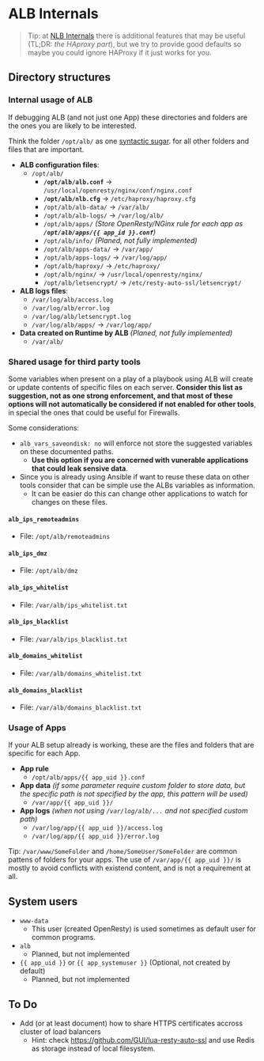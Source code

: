# ALB Internals
> Tip: at [NLB Internals](alb-internals.md) there is additional features that
may be useful (TL;DR: _the HAproxy part_), but we try to provide good defaults
so maybe you could ignore HAProxy if it just works for you.

## Directory structures

### Internal usage of ALB

If debugging ALB (and not just one App) these directories and folders are the
ones you are likely to be interested.

Think the folder `/opt/alb/` as one [syntactic sugar](https://en.wikipedia.org/wiki/Syntactic_sugar).
for all other folders and files that are important.

- **ALB configuration files**:
  - `/opt/alb/`
    - **`/opt/alb/alb.conf`** -> `/usr/local/openresty/nginx/conf/nginx.conf`
    - **`/opt/alb/nlb.cfg`** -> `/etc/haproxy/haproxy.cfg`
    - `/opt/alb/alb-data/` -> `/var/alb/`
    - `/opt/alb/alb-logs/` -> `/var/log/alb/`
    - `/opt/alb/apps/` _(Store OpenResty/NGinx rule for each app as **`/opt/alb/apps/{{ app_id }}.conf`**)_
    - `/opt/alb/info/` _(Planed, not fully implemented)_
    - `/opt/alb/apps-data/` -> `/var/app/`
    - `/opt/alb/apps-logs/` -> `/var/log/app/`
    - `/opt/alb/haproxy/` -> `/etc/haproxy/`
    - `/opt/alb/nginx/` -> `/usr/local/openresty/nginx/`
    - `/opt/alb/letsencrypt/` -> `/etc/resty-auto-ssl/letsencrypt/`
- **ALB logs files**:
  - `/var/log/alb/access.log`
  - `/var/log/alb/error.log`
  - `/var/log/alb/letsencrypt.log`
  - `/var/log/alb/apps/` -> `/var/log/app/`
- **Data created on Runtime by ALB** _(Planed, not fully implemented)_
  - `/var/alb/`

### Shared usage for third party tools

Some variables when present on a play of a playbook using ALB will create or
update contents of specific files on each server. **Consider this list as
suggestion, not as one strong enforcement, and that most of these options will
not automatically be considered if not enabled for other tools**, in special the
ones that could be useful for Firewalls. 

Some considerations:
- `alb_vars_saveondisk: no` will enforce not store the suggested variables on
  these documented paths.
  - **Use this option if you are concerned with vunerable applications that
    could leak sensive data**.
- Since you is already using Ansible if want to reuse these data on other tools
  consider that can be simple use the ALBs variables as information.
  - It can be easier do this can change other applications to watch for changes
    on these files.

#### `alb_ips_remoteadmins`
- File: `/opt/alb/remoteadmins`

#### `alb_ips_dmz`
- File: `/opt/alb/dmz`

#### `alb_ips_whitelist`
- File: `/var/alb/ips_whitelist.txt`

#### `alb_ips_blacklist`
- File: `/var/alb/ips_blacklist.txt`

#### `alb_domains_whitelist`
- File: `/var/alb/domains_whitelist.txt`

#### `alb_domains_blacklist`
- File: `/var/alb/domains_blacklist.txt`

### Usage of Apps

If your ALB setup already is working, these are the files and folders that
are specific for each App.

- **App rule**
  - `/opt/alb/apps/{{ app_uid }}.conf`
- **App data** _(if some parameter require custom folder to store data, but
  the specific path is not specified by the app, this pattern will be used)_
  - `/var/app/{{ app_uid }}/`
- **App logs** _(when not using `/var/log/alb/...` and not specified custom path)_
  - `/var/log/app/{{ app_uid }}/access.log`
  - `/var/log/app/{{ app_uid }}/error.log`

Tip: `/var/www/SomeFolder` and `/home/SomeUser/SomeFolder` are common pattens
of folders for your apps. The use of `/var/app/{{ app_uid }}/` is mostly to
avoid conflicts with existend content, and is not a requirement at all.

## System users

- `www-data`
  - This user (created OpenResty) is used sometimes as default user for common
    programs.
- `alb`
  - Planned, but not implemented
- `{{ app_uid }}` or `{{ app_systemuser }}` (Optional, not created by default)
  - Planned, but not implemented

<!--
## Important directories

- ALB
  - ALB Files
    - `/opt/alb/`
  - ALB default directory for logs (TL;DR: "the default place for the error.log/access.log from OpenResty/NGinx")
    - `/var/log/alb/`
- OpenResty
  - `/usr/local/openresty/`
  - Tip: OpenResty, even if is a fork of NGinx, **will not** use /etc/nginx/ (but `/usr/local/openresty/nginx/`)
-->


## To Do

- Add (or at least document) how to share HTTPS certificates accross cluster
of load balancers
  - Hint: check <https://github.com/GUI/lua-resty-auto-ssl> and use Redis as
    storage instead of local filesystem.

<!--

- Rewrite/reorganize some tasks files, in special the
  [tasks/default-files.yml](tasks/default-files.yml) that is doing too much for
  different services
- Document strategy to use AP-ALB to secure Elastic Search without X-Pack
  - Some links about
    - https://discuss.elastic.co/t/basic-authentication-of-es-without-x-pack/94840
    - https://discuss.elastic.co/t/basic-auth-on-kibana-using-nginx/158871

-->